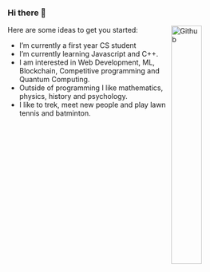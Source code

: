 ### Hi there 👋

<img width="35%" align="right" alt="Github" src="https://camo.githubusercontent.com/cae12fddd9d6982901d82580bdf321d81fb299141098ca1c2d4891870827bf17/68747470733a2f2f6d69726f2e6d656469756d2e636f6d2f6d61782f313336302f302a37513379765349765f7430696f4a2d5a2e676966" />


<!--
**Dev79844/Dev79844** is a ✨ _special_ ✨ repository because its `README.md` (this file) appears on your GitHub profile. -->

Here are some ideas to get you started:

- I’m currently a first year CS student 
- I’m currently learning Javascript and C++.
- I am interested in Web Development, ML, Blockchain, Competitive programming and Quantum Computing.
- Outside of programming I like mathematics, physics, history and psychology.
- I like to trek, meet new people and play lawn tennis and batminton.

